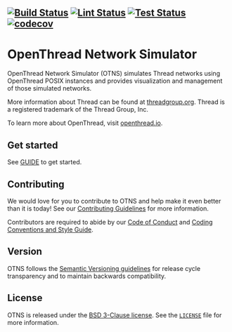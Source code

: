 [![Build Status][build-actions-svg]][build-actions]
[![Lint Status][lint-actions-svg]][lint-actions]
[![Test Status][test-actions-svg]][test-actions]
[![codecov][codecov-svg]][codecov-url]
---

# OpenThread Network Simulator

OpenThread Network Simulator (OTNS) simulates Thread networks using OpenThread POSIX instances
and provides visualization and management of those simulated networks. 

More information about Thread can be found at [threadgroup.org](http://threadgroup.org/). 
Thread is a registered trademark of the Thread Group, Inc.

To learn more about OpenThread, visit [openthread.io](https://openthread.io).

[build-actions-svg]: https://github.com/openthread/ot-ns/workflows/Build/badge.svg?branch=master&event=push
[build-actions]: https://github.com/openthread/ot-ns/actions?query=workflow%3ABuild+branch%3Amaster+event%3Apush
[lint-actions-svg]: https://github.com/openthread/ot-ns/workflows/Lint/badge.svg?branch=master&event=push
[lint-actions]: https://github.com/openthread/ot-ns/actions?query=workflow%3ALint+branch%3Amaster+event%3Apush
[test-actions-svg]: https://github.com/openthread/ot-ns/workflows/Test/badge.svg?branch=master&event=push
[test-actions]: https://github.com/openthread/ot-ns/actions?query=workflow%3ATest+branch%3Amaster+event%3Apush
[codecov-svg]: https://codecov.io/gh/openthread/ot-ns/branch/master/graph/badge.svg
[codecov-url]: https://codecov.io/gh/openthread/ot-ns

## Get started
See [GUIDE](GUIDE.md) to get started. 

## Contributing

We would love for you to contribute to OTNS and help make it even better than it is today!
See our [Contributing Guidelines](CONTRIBUTING.md) for more information.

Contributors are required to abide by our [Code of Conduct](CODE_OF_CONDUCT.md) and 
[Coding Conventions and Style Guide](CONTRIBUTING.md#coding-conventions-and-style).

## Version

OTNS follows the [Semantic Versioning guidelines](http://semver.org/) for release cycle transparency 
and to maintain backwards compatibility. 

## License

OTNS is released under the [BSD 3-Clause license](LICENSE). See the [`LICENSE`](LICENSE) file for more information.
